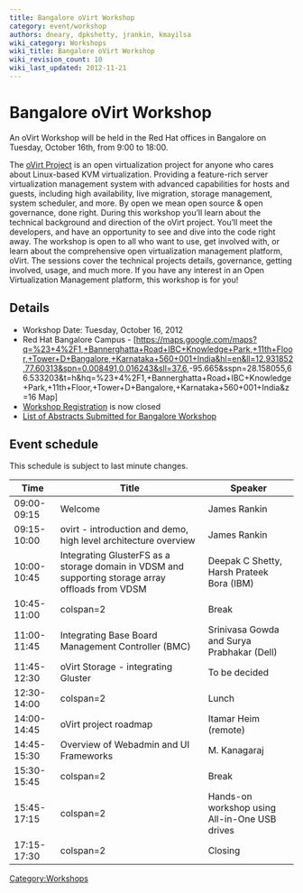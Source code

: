 ```yaml
---
title: Bangalore oVirt Workshop
category: event/workshop
authors: dneary, dpkshetty, jrankin, kmayilsa
wiki_category: Workshops
wiki_title: Bangalore oVirt Workshop
wiki_revision_count: 10
wiki_last_updated: 2012-11-21
---
```


# Bangalore oVirt Workshop

An oVirt Workshop will be held in the Red Hat offices in Bangalore on Tuesday, October 16th, from 9:00 to 18:00.

The [oVirt Project](http://www.ovirt.org) is an open virtualization project for anyone who cares about Linux-based KVM virtualization. Providing a feature-rich server virtualization management system with advanced capabilities for hosts and guests, including high availability, live migration, storage management, system scheduler, and more. By open we mean open source & open governance, done right. During this workshop you’ll learn about the technical background and direction of the oVirt project. You’ll meet the developers, and have an opportunity to see and dive into the code right away. The workshop is open to all who want to use, get involved with, or learn about the comprehensive open virtualization management platform, oVirt. The sessions cover the technical projects details, governance, getting involved, usage, and much more. If you have any interest in an Open Virtualization Management platform, this workshop is for you!

## Details

*   Workshop Date: Tuesday, October 16, 2012
*   Red Hat Bangalore Campus - [<https://maps.google.com/maps?q=%23+4%2F1,+Bannerghatta+Road+IBC+Knowledge+Park,+11th+Floor,+Tower+D+Bangalore,+Karnataka+560+001+India&hl=en&ll=12.931852,77.60313&spn=0.008491,0.016243&sll=37.6>,-95.665&sspn=28.158055,66.533203&t=h&hq=%23+4%2F1,+Bannerghatta+Road+IBC+Knowledge+Park,+11th+Floor,+Tower+D+Bangalore,+Karnataka+560+001+India&z=16 Map]
*   [Workshop Registration](http://ovirtbangalore2012.eventbrite.com/) is now closed
*   [List of Abstracts Submitted for Bangalore Workshop](http://wiki.ovirt.org/wiki/Bangalore_Abstracts)

## Event schedule

This schedule is subject to last minute changes.

| Time        | Title                                                                                             | Speaker                                    |
|-------------|---------------------------------------------------------------------------------------------------|--------------------------------------------|
| 09:00-09:15 | Welcome                                                                                           | James Rankin                               |
| 09:15-10:00 | ovirt - introduction and demo, high level architecture overview                                   | James Rankin                               |
| 10:00-10:45 | Integrating GlusterFS as a storage domain in VDSM and supporting storage array offloads from VDSM | Deepak C Shetty, Harsh Prateek Bora (IBM)  |
| 10:45-11:00 | colspan=2 | Break                                                                                 |
| 11:00-11:45 | Integrating Base Board Management Controller (BMC)                                                | Srinivasa Gowda and Surya Prabhakar (Dell) |
| 11:45-12:30 | oVirt Storage - integrating Gluster                                                               | To be decided                              |
| 12:30-14:00 | colspan=2 | Lunch                                                                                 |
| 14:00-14:45 | oVirt project roadmap                                                                             | Itamar Heim (remote)                       |
| 14:45-15:30 | Overview of Webadmin and UI Frameworks                                                            | M. Kanagaraj                               |
| 15:30-15:45 | colspan=2 | Break                                                                                 |
| 15:45-17:15 | colspan=2 | Hands-on workshop using All-in-One USB drives                                         |
| 17:15-17:30 | colspan=2 | Closing                                                                               |

<Category:Workshops>

